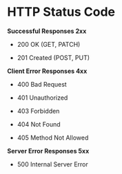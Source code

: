 # HTTP Status Code

**Successful Responses 2xx**

- 200 OK (GET, PATCH)

- 201 Created (POST, PUT)

**Client Error Responses 4xx**

- 400 Bad Request

- 401 Unauthorized

- 403 Forbidden

- 404 Not Found

- 405 Method Not Allowed

**Server Error Responses 5xx**

- 500 Internal Server Error

